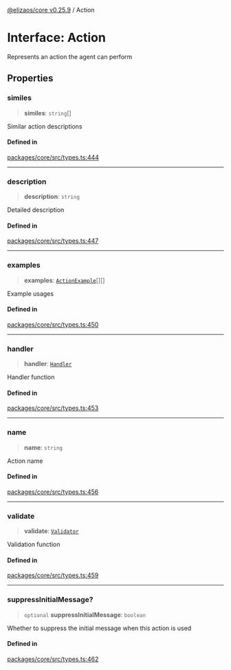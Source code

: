 [@elizaos/core v0.25.9](../index.md) / Action

# Interface: Action

Represents an action the agent can perform

## Properties

### similes

> **similes**: `string`[]

Similar action descriptions

#### Defined in

[packages/core/src/types.ts:444](https://github.com/elizaOS/eliza/blob/main/packages/core/src/types.ts#L444)

***

### description

> **description**: `string`

Detailed description

#### Defined in

[packages/core/src/types.ts:447](https://github.com/elizaOS/eliza/blob/main/packages/core/src/types.ts#L447)

***

### examples

> **examples**: [`ActionExample`](ActionExample.md)[][]

Example usages

#### Defined in

[packages/core/src/types.ts:450](https://github.com/elizaOS/eliza/blob/main/packages/core/src/types.ts#L450)

***

### handler

> **handler**: [`Handler`](../type-aliases/Handler.md)

Handler function

#### Defined in

[packages/core/src/types.ts:453](https://github.com/elizaOS/eliza/blob/main/packages/core/src/types.ts#L453)

***

### name

> **name**: `string`

Action name

#### Defined in

[packages/core/src/types.ts:456](https://github.com/elizaOS/eliza/blob/main/packages/core/src/types.ts#L456)

***

### validate

> **validate**: [`Validator`](../type-aliases/Validator.md)

Validation function

#### Defined in

[packages/core/src/types.ts:459](https://github.com/elizaOS/eliza/blob/main/packages/core/src/types.ts#L459)

***

### suppressInitialMessage?

> `optional` **suppressInitialMessage**: `boolean`

Whether to suppress the initial message when this action is used

#### Defined in

[packages/core/src/types.ts:462](https://github.com/elizaOS/eliza/blob/main/packages/core/src/types.ts#L462)
